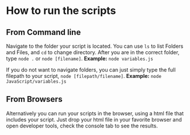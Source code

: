 # How to run the scripts

## From Command line

Navigate to the folder your script is located. You can use `ls` to list Folders and Files, and `cd` to change directory.
After you are in the correct folder, type `node .` or `node [filename]`.
**Example:** `node variables.js`

If you do not want to navigate folders, you can just simply type the full filepath to your script, `node [filepath/filename]`.
**Example:** `node JavaScript/variables.js`

## From Browsers

Alternatively you can run your scripts in the browser, using a html file that includes your script. Just drop your html file in your favorite browser and open developer tools, check the console tab to see the results.

